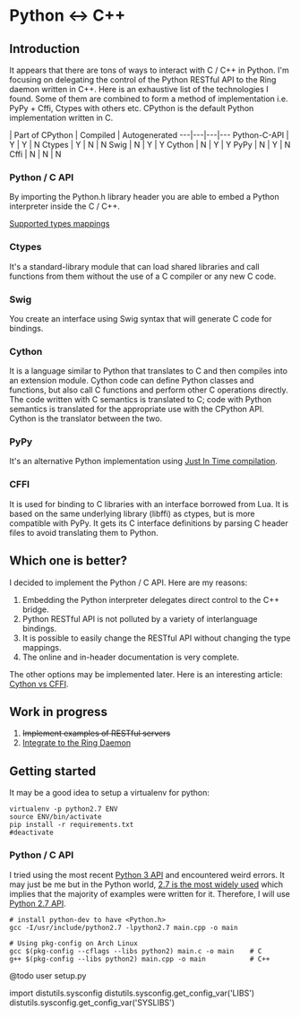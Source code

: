 # Python <-> C++

## Introduction

It appears that there are tons of ways to interact with C / C++ in Python. I'm focusing on delegating the control of the Python RESTful API to the Ring daemon written in C++. Here is an exhaustive list of the technologies I found. Some of them are combined to form a method of implementation i.e. PyPy + Cffi, Ctypes with others etc. CPython is the default Python implementation written in C.

 | Part of CPython | Compiled | Autogenerated
---|---|---|---
Python-C-API | Y | Y | N
Ctypes       | Y | N | N
Swig         | N | Y | Y
Cython       | N | Y | Y
PyPy         | N | Y | N
Cffi         | N | N | N

### Python / C API

By importing the Python.h library header you are able to embed a Python interpreter inside the C / C++.

[Supported types mappings](https://docs.python.org/2/c-api/concrete.html)

### Ctypes

It's a standard-library module that can load shared libraries and call functions from them without the use of a C compiler or any new C code.

### Swig

You create an interface using Swig syntax that will generate C code for bindings.

### Cython

It is a language similar to Python that translates to C and then compiles into an extension module. Cython code can define Python classes and functions, but also call C functions and perform other C operations directly. The code written with C semantics is translated to C; code with Python semantics is translated for the appropriate use with the CPython API. Cython is the translator between the two.

### PyPy

It's an alternative Python implementation using [Just In Time compilation](https://en.wikipedia.org/wiki/Just-in-time_compilation).

### CFFI

It is used for binding to C libraries with an interface borrowed from Lua. It is based on the same underlying library (libffi) as ctypes, but is more compatible with PyPy. It gets its C interface definitions by parsing C header files to avoid translating them to Python.

## Which one is better?

I decided to implement the Python / C API. Here are my reasons:

1. Embedding the Python interpreter delegates direct control to the C++ bridge.
2. Python RESTful API is not polluted by a variety of interlanguage bindings.
3. It is possible to easily change the RESTful API without changing the type mappings.
4. The online and in-header documentation is very complete.

The other options may be implemented later. Here is an interesting article: [Cython vs CFFI](https://eev.ee/blog/2013/09/13/cython-versus-cffi/).

## Work in progress

1. ~~Implement examples of RESTful servers~~
2. [Integrate to the Ring Daemon](https://github.com/sevaivanov/ring-daemon/tree/rest-py)

## Getting started

It may be a good idea to setup a virtualenv for python:

    virtualenv -p python2.7 ENV
    source ENV/bin/activate
    pip install -r requirements.txt
    #deactivate

### Python / C API

I tried using the most recent [Python 3 API](https://docs.python.org/3.5/c-api/index.html) and encountered weird errors. It may just be me but in the Python world, [2.7 is the most widely used](http://www.randalolson.com/2015/01/30/python-usage-survey-2014/) which implies that the majority of examples were written for it. Therefore, I will use [Python 2.7 API](https://docs.python.org/2.7/c-api/index.html).

    # install python-dev to have <Python.h>
    gcc -I/usr/include/python2.7 -lpython2.7 main.cpp -o main
    
    # Using pkg-config on Arch Linux
    gcc $(pkg-config --cflags --libs python2) main.c -o main    # C
    g++ $(pkg-config --libs python2) main.cpp -o main           # C++


@todo user setup.py

import distutils.sysconfig
distutils.sysconfig.get_config_var('LIBS')
distutils.sysconfig.get_config_var('SYSLIBS')

